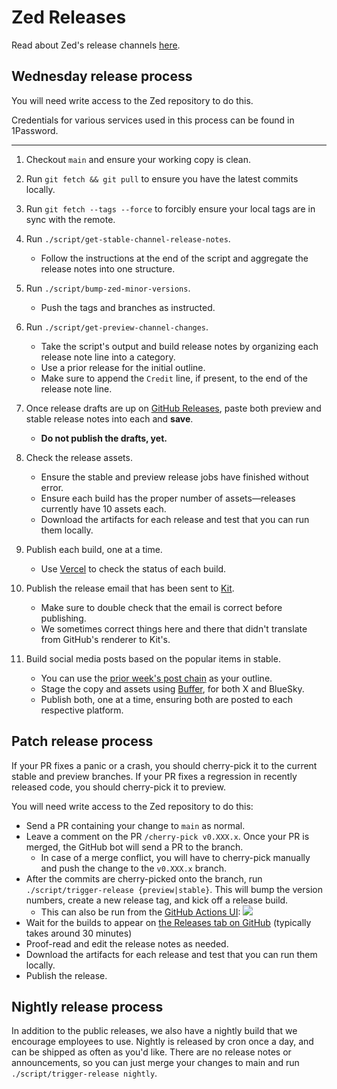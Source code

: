 # Zed Releases

Read about Zed's release channels [here](https://zed.dev/faq#what-are-the-release-channels).

## Wednesday release process

You will need write access to the Zed repository to do this.

Credentials for various services used in this process can be found in 1Password.

---

1. Checkout `main` and ensure your working copy is clean.

2. Run `git fetch && git pull` to ensure you have the latest commits locally.

3. Run `git fetch --tags --force` to forcibly ensure your local tags are in sync with the remote.

4. Run `./script/get-stable-channel-release-notes`.

   - Follow the instructions at the end of the script and aggregate the release notes into one structure.

5. Run `./script/bump-zed-minor-versions`.

   - Push the tags and branches as instructed.

6. Run `./script/get-preview-channel-changes`.

   - Take the script's output and build release notes by organizing each release note line into a category.
   - Use a prior release for the initial outline.
   - Make sure to append the `Credit` line, if present, to the end of the release note line.

7. Once release drafts are up on [GitHub Releases](https://github.com/zed-industries/zed/releases), paste both preview and stable release notes into each and **save**.

   - **Do not publish the drafts, yet.**

8. Check the release assets.

   - Ensure the stable and preview release jobs have finished without error.
   - Ensure each build has the proper number of assets—releases currently have 10 assets each.
   - Download the artifacts for each release and test that you can run them locally.

9. Publish each build, one at a time.

   - Use [Vercel](https://vercel.com/zed-industries/zed-dev) to check the status of each build.

10. Publish the release email that has been sent to [Kit](https://kit.com).

    - Make sure to double check that the email is correct before publishing.
    - We sometimes correct things here and there that didn't translate from GitHub's renderer to Kit's.

11. Build social media posts based on the popular items in stable.
    - You can use the [prior week's post chain](https://zed.dev/channel/tweets-23331) as your outline.
    - Stage the copy and assets using [Buffer](https://buffer.com), for both X and BlueSky.
    - Publish both, one at a time, ensuring both are posted to each respective platform.

## Patch release process

If your PR fixes a panic or a crash, you should cherry-pick it to the current stable and preview branches. If your PR fixes a regression in recently released code, you should cherry-pick it to preview.

You will need write access to the Zed repository to do this:

- Send a PR containing your change to `main` as normal.
- Leave a comment on the PR `/cherry-pick v0.XXX.x`. Once your PR is merged, the GitHub bot will send a PR to the branch.
  - In case of a merge conflict, you will have to cherry-pick manually and push the change to the `v0.XXX.x` branch.
- After the commits are cherry-picked onto the branch, run `./script/trigger-release {preview|stable}`. This will bump the version numbers, create a new release tag, and kick off a release build.
  - This can also be run from the [GitHub Actions UI](https://github.com/zed-industries/zed/actions/workflows/bump_patch_version.yml):
    ![](https://github.com/zed-industries/zed/assets/1486634/9e31ae95-09e1-4c7f-9591-944f4f5b63ea)
- Wait for the builds to appear on [the Releases tab on GitHub](https://github.com/zed-industries/zed/releases) (typically takes around 30 minutes)
- Proof-read and edit the release notes as needed.
- Download the artifacts for each release and test that you can run them locally.
- Publish the release.

## Nightly release process

In addition to the public releases, we also have a nightly build that we encourage employees to use.
Nightly is released by cron once a day, and can be shipped as often as you'd like. There are no release notes or announcements, so you can just merge your changes to main and run `./script/trigger-release nightly`.
